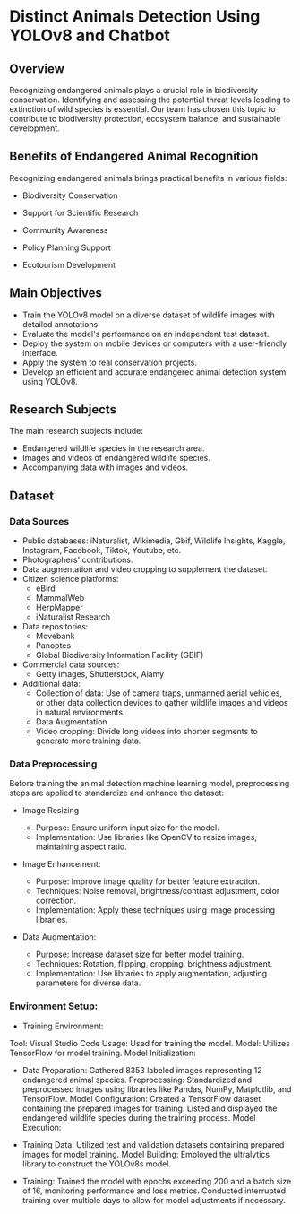 # Distinct Animals Detection Using YOLOv8 and Chatbot

## Overview 

Recognizing endangered animals plays a crucial role in biodiversity conservation. Identifying and assessing the potential threat levels leading to extinction of wild species is essential. Our team has chosen this topic to contribute to biodiversity protection, ecosystem balance, and sustainable development.

## Benefits of Endangered Animal Recognition 
   Recognizing endangered animals brings practical benefits in various fields:

   - Biodiversity Conservation

   - Support for Scientific Research

   - Community Awareness

   - Policy Planning Support

   - Ecotourism Development


## Main Objectives
- Train the YOLOv8 model on a diverse dataset of wildlife images with detailed annotations.
- Evaluate the model's performance on an independent test dataset.
- Deploy the system on mobile devices or computers with a user-friendly interface.
- Apply the system to real conservation projects.
- Develop an efficient and accurate endangered animal detection system using YOLOv8.

## Research Subjects

The main research subjects include:
- Endangered wildlife species in the research area.
- Images and videos of endangered wildlife species.
- Accompanying data with images and videos.

## Dataset


### Data Sources
- Public databases: iNaturalist, Wikimedia, Gbif, Wildlife Insights, Kaggle, Instagram, Facebook, Tiktok, Youtube, etc.
- Photographers' contributions.
- Data augmentation and video cropping to supplement the dataset.
- Citizen science platforms:
  - eBird
  - MammalWeb
  - HerpMapper
  - iNaturalist Research
- Data repositories:
  - Movebank
  - Panoptes
  - Global Biodiversity Information Facility (GBIF)
- Commercial data sources:
  - Getty Images, Shutterstock, Alamy
- Additional data:
  - Collection of data: Use of camera traps, unmanned aerial vehicles, or other data collection devices to gather wildlife images and videos in natural environments.
  - Data Augmentation
  - Video cropping: Divide long videos into shorter segments to generate more training data.

### Data Preprocessing

Before training the animal detection machine learning model, preprocessing steps are applied to standardize and enhance the dataset:

- Image Resizing
  - Purpose: Ensure uniform input size for the model.
  - Implementation: Use libraries like OpenCV to resize images, maintaining aspect ratio.

- Image Enhancement:
  - Purpose: Improve image quality for better feature extraction.
  - Techniques: Noise removal, brightness/contrast adjustment, color correction.
  - Implementation: Apply these techniques using image processing libraries.

- Data Augmentation:
  - Purpose: Increase dataset size for better model training.
  - Techniques: Rotation, flipping, cropping, brightness adjustment.
  - Implementation: Use libraries to apply augmentation, adjusting parameters for diverse data.

### Environment Setup:

- Training Environment:

Tool: Visual Studio Code
Usage: Used for training the model.
Model: Utilizes TensorFlow for model training.
Model Initialization:

- Data Preparation:
Gathered 8353 labeled images representing 12 endangered animal species.
Preprocessing:
Standardized and preprocessed images using libraries like Pandas, NumPy, Matplotlib, and TensorFlow.
Model Configuration:
Created a TensorFlow dataset containing the prepared images for training.
Listed and displayed the endangered wildlife species during the training process.
Model Execution:

- Training Data:
Utilized test and validation datasets containing prepared images for model training.
Model Building:
Employed the ultralytics library to construct the YOLOv8s model.
- Training:
Trained the model with epochs exceeding 200 and a batch size of 16, monitoring performance and loss metrics.
Conducted interrupted training over multiple days to allow for model adjustments if necessary.
